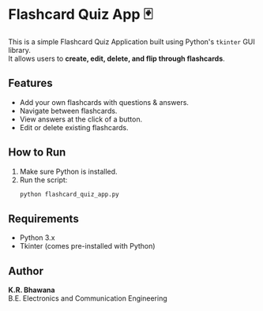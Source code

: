 # Flashcard Quiz App 🃏

This is a simple Flashcard Quiz Application built using Python's `tkinter` GUI library.  
It allows users to **create, edit, delete, and flip through flashcards**.

## Features
- Add your own flashcards with questions & answers.
- Navigate between flashcards.
- View answers at the click of a button.
- Edit or delete existing flashcards.

## How to Run
1. Make sure Python is installed.
2. Run the script:
   ```bash
   python flashcard_quiz_app.py
   ```

## Requirements
- Python 3.x
- Tkinter (comes pre-installed with Python)

## Author
**K.R. Bhawana**  
B.E. Electronics and Communication Engineering  
